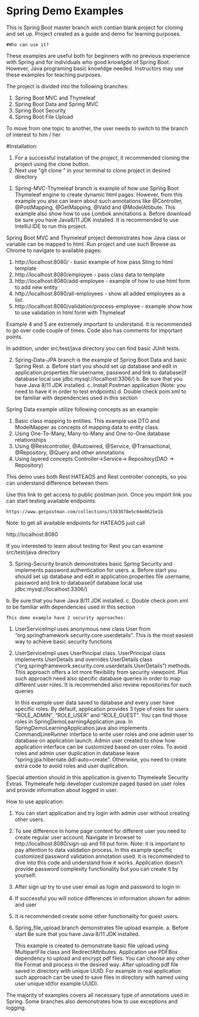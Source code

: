 # Spring Demo Examples
  This is Spring Boot master branch wich contian
    blank project for cloning and set up.
    Project created as a guide and demo for learning purposes.
    
    #Who can use it?
These examples are useful both for beginners with no previous experience
with Spring and for individuals who good knowlgde of Spring Boot.
However, Java programing basic knowldge needed.
Instructors may use these examples for teaching purposes.

The project is divided into the following branches:

1) Spring Boot MVC and Thymeleaf
2) Spring Boot Data and Spring MVC
3) Spring Boot Security
4) Spring Boot File Upload

To move from one topic to another, the user needs to switch to the
branch of interest to him / her

#Installation:

1) For a successful installation of the project, it recommended cloning
   the project using the clone button.
2) Next use "git clone <link>" in your terminal to clone project in
   desired directory

1.	Spring-MVC-Thymeleaf branch is example of how use Spring Boot Thymeleaf engine to create dynamic html pages. However, from this example you also can learn about such annotations like @Controller, @PostMapping, @GetMapping, @Valid and @ModelAttibute. This example also show how to use Lombok annotations
a.	Before download be sure you have Java8/11 JDK installed. It is recommended to use IntelliJ IDE to run this project.

Spring Boot MVC and Thymeleaf project demonstrates how Java class or variable can be mapped to html. Run project and use such Browse as Chrome to navigate to available pages:

1. http://localhost:8080/ - basic example of how pass Sting to html template
2. http://localhost:8080/employee - pass class data to template
3. http://localhost:8080/add-employee - example of how to use html form to add new entity
4. http://localhost:8080/all-employees - show all added employees as a list. 
5. http://localhost:8080/validation/process-employee - example show how to use validation in html form with Thymeleaf

Example 4 and 5 are extremely important to understand. It is recommended to go over code couple of times. Code also has comments for important points.

In addition, under src/test/java directory you can find basic JUnit tests. 


2.	Spring-Data-JPA branch is the example of Spring Boot Data and basic Spring Rest. 
a.	Before start you should set up database and edit in application.properties file username, password and link to database(if database local use jdbc:mysql://localhost:3306/<db name>)
b.	Be sure that you have Java 8/11 JDK installed.
c.	Install Postman application (Note: you need to have it in order to test endpoints) 
d.	Double check pom.xml to be familiar with dependencies used in this section
	

Spring Data example utilize following concepts as an example:
1)	Basic class mapping to entities. This example use DTO and ModelMapper as concepts of mapping data to entity class. 
2)	Using One-To-Many, Many-to-Many and One-to-One database relationships
3)	Using @Restcontroller, @Autowired, @Service, @Transactional, @Repository, @Query and other annotations
4)	Using layered concepts Controller->Service-> Repository(DAO -> Repository)


This demo uses both Rest HATEAOS and Rest controller concepts, so you can understand difference between them. 

Use this link to get access to public postman json. Once you import link you can start testing available endpoints:

	https://www.getpostman.com/collections/5383078e5c04e0625e1b

Note: to get all available endpoints for HATEAOS just call 

http://localhost:8080 

If you interested to learn about testing for Rest you can examine src/test/java directory

	
3.	Spring-Security branch demonstrates basic Spring Security and implements password authentication for users.
a.	Before start you should set up database and edit in application.properties file username, password and link to database(if database local use jdbc:mysql://localhost:3306/<db name>)

b.	Be sure that you have Java 8/11 JDK installed.
c.	Double check pom.xml to be familiar with dependencies used in this section
	
	This demo example have 2 security approaches:
1)	UserServiceImpl uses anonymous new class User from “org.springframework.security.core.userdetails”. This is the most easiest way to achieve basic security functions
2)	UserServiceImpl uses UserPincipal class. UserPrincipal class implements UserDetails and overrides UserDetails class (“org.springframework.security.core.userdetails.UserDetails”) methods. This approach offers a lot more flexibility from security viewpoint. Plus such approach need also specific database queries in order to map different user roles. It is recommended also review repositories for such queries
	
	In this example user data saved to database and every user have specific roles. By default, application provides 3 type of roles for users “ROLE_ADMIN”, “ROLE_USER” and “ROLE_GUEST”. You can find those roles in 
SpringDemoLearningApplication.java. In SpringDemoLearningApplication.java also implements CommandLineRunner interface to write user roles and one admin user to database on application launch. Admin user created to show how application interface can be customized based on user roles. To avoid roles and admin user duplication in database leave “spring.jpa.hibernate.ddl-auto=create”. Otherwise, you need to create extra code to avoid roles and user duplication.

Special attention should in this application is given to Thymeleafe Security Extras. Thymeleafe help developer customize paged based on user roles and provide information about logged in user. 

How to use application:
	
1.	You can start application and try login with admin user without creating other users. 
2.	To see difference in home page content for different user you need to create regular user account. Navigate in browser to http://localhost:8080/sign-up and fill put form. Note: it is important to pay attention to data validation process. In this example specific customized password validation annotation used. It is recommended to dive into this code and understand how it works. Application doesn’t provide password complexity functionality but you can create it by yourself.
3.	After sign up try to use user email as login and password to login in
4.	If successful you will notice differences in information shown for admin and user
5.	It is recommended create some other functionality for guest users. 


4.	Spring_file_upload branch demonstrates file upload example. 
a.	Before start Be sure that you have Java 8/11 JDK installed.
	
	This example is created to demonstrate basic file upload using MultipartFile class and RedirectAttributes. Application use PDFBox dependency to upload and encrypt pdf files. You can choose any other file
	Format and process in the desired way. After uploading pdf file saved in directory with unique UUID. For example in real application such approach can be used to save files in directory with named using user unique id(for example UUID).   

The majority of examples covers all necessary type of annotations used in Spring. Some branches also demonstrates how to use exceptions and logging. 

